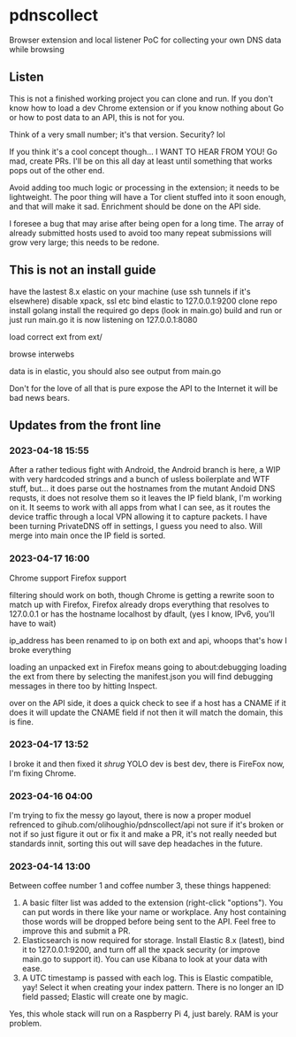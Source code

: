 # pdnscollect

Browser extension and local listener PoC for collecting your own DNS data while browsing

## Listen

This is not a finished working project you can clone and run. If you don't know how to load a dev Chrome extension or if you know nothing about Go or how to post data to an API, this is not for you.

Think of a very small number; it's that version. Security? lol

If you think it's a cool concept though... I WANT TO HEAR FROM YOU! Go mad, create PRs. I'll be on this all day at least until something that works pops out of the other end.

Avoid adding too much logic or processing in the extension; it needs to be lightweight. The poor thing will have a Tor client stuffed into it soon enough, and that will make it sad. Enrichment should be done on the API side.

I foresee a bug that may arise after being open for a long time. The array of already submitted hosts used to avoid too many repeat submissions will grow very large; this needs to be redone.

## This is not an install guide

have the lastest 8.x elastic on your machine (use ssh tunnels if it's elsewhere) disable xpack, ssl etc
bind elastic to 127.0.0.1:9200
clone repo
install golang
install the required go deps (look in main.go)
build and run or just run main.go it is now listening on 127.0.0.1:8080

load correct ext from ext/

browse interwebs

data is in elastic, you should also see output from main.go

Don't for the love of all that is pure expose the API to the Internet it will be bad news bears.

## Updates from the front line

### 2023-04-18 15:55

After a rather tedious fight with Android, the Android branch is here, a WIP with very hardcoded strings and a bunch of usless boilerplate and WTF stuff, but... it does parse out the hostnames from the mutant Andoid DNS requsts, it does not resolve them so it leaves the IP field blank, I'm working on it. It seems to work with all apps from what I can see, as it routes the device traffic through a local VPN allowing it to capture packets. I have been turning PrivateDNS off in settings, I guess you need to also. Will merge into main once the IP field is sorted.

### 2023-04-17 16:00

Chrome support
Firefox support

filtering should work on both, though Chrome is getting a rewrite soon to match up with Firefox, Firefox already drops everything that resolves to 127.0.0.1 or has the hostname localhost by dfault, (yes I know, IPv6, you'll have to wait)

ip_address has been renamed to ip on both ext and api, whoops that's how I broke everything

loading an unpacked ext in Firefox means going to about:debugging loading the ext from there by selecting the manifest.json 
you will find debugging messages in there too by hitting Inspect.

over on the API side, it does a quick check to see if a host has a CNAME if it does it will update the CNAME field if not then it will match the domain, this is fine.

### 2023-04-17 13:52

I broke it and then fixed it *shrug* YOLO dev is best dev, there is FireFox now, I'm fixing Chrome.

### 2023-04-16 04:00

I'm trying to fix the messy go layout, there is now a proper moduel refrenced to gihub.com/olihoughio/pdnscollect/api not sure if it's broken or not if so just figure it out or fix it and make a PR, it's not really needed but standards innit, sorting this out will save dep headaches in the future.

### 2023-04-14 13:00
Between coffee number 1 and coffee number 3, these things happened:

1. A basic filter list was added to the extension (right-click "options"). You can put words in there like your name or workplace. Any host containing those words will be dropped before being sent to the API. Feel free to improve this and submit a PR.
2. Elasticsearch is now required for storage. Install Elastic 8.x (latest), bind it to 127.0.0.1:9200, and turn off all the xpack security (or improve main.go to support it). You can use Kibana to look at your data with ease.
3. A UTC timestamp is passed with each log. This is Elastic compatible, yay! Select it when creating your index pattern. There is no longer an ID field passed; Elastic will create one by magic.

Yes, this whole stack will run on a Raspberry Pi 4, just barely. RAM is your problem.
